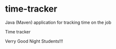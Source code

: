 # time-tracker
Java (Maven) application for tracking time on the job

Time tracker

Verry Good Night Students!!!
